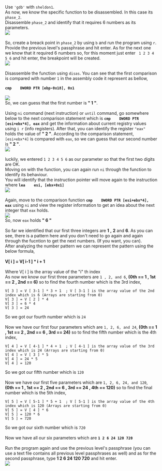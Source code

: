Use `'gdb'` with `sheldon1`.<br>
As now, we know the specific function to be disassembled. In this case its `phase_2`. <br>
Disassemble `phase_2` and identify that it requires 6 numbers as its parameters. <br>
![](https://user-images.githubusercontent.com/37071700/78338061-b08d5380-75af-11ea-8a40-331b4bebc7a7.png)<br><br>
So, create a breack point in `phase_2` by using `b` and run the program using `r`. <br>
Provide the previous level's passphrase and hit enter. As for the next one we know that it required 6 numbers so, for this moment just enter ` 1 2 3 4 5 6` and hit enter, the breakpoint will be created.<br>
![](https://user-images.githubusercontent.com/37071700/78336761-8aff4a80-75ad-11ea-9e5d-6289e46534f9.png)<br><br>
Disassemble the function using `disas`. You can see that the first comparison is compared with number `1` in the assembly code it represent as bellow,<br><br>
**`cmp    DWORD PTR [ebp-0x18], 0x1`** <br><br>
![](https://user-images.githubusercontent.com/37071700/78339532-3dd1a780-75b2-11ea-8092-e0bba077da2d.png)<br>
So, we can guess that the first number is **" 1 "**.<br><br>
Using `ni` command (next instruction) or `until` command, go somewhere below to the next comparison statement which is **`cmp    DWORD PTR [esi+ebx*4], eax`** and get the information about current registry values using `i r` (info registers). After that, you can identify the register `"eax"` holds the value of **" 2 "**. According to the comparison statement, `[esi+ebx*4]` is compared with `eax`, so we can guess that our second number is **" 2 "**.<br>
![](https://user-images.githubusercontent.com/37071700/78341288-0d3f3d00-75b5-11ea-8370-2489f7d0d342.png)<br><br>
luckily, we entered `1 2 3 4 5 6` as our parameter so that the first two digits are OK.<br>
Moving on with the function, you can again run `ni` through the function to identify its behaviour.<br>
You will identify that the instruction pointer will move again to the instruction where **`lea    esi, [ebx+0x1]`**<br>
![](https://user-images.githubusercontent.com/37071700/78342055-517f0d00-75b6-11ea-8573-1f142f7ec60d.PNG)<br><br>
Again, move to the comparison function **`cmp    DWORD PTR [esi+ebx*4], eax`** using `ni` and view the register information to get an idea about the next integer that `eax` holds.<br>
![](https://user-images.githubusercontent.com/37071700/78342873-9bb4be00-75b7-11ea-83f3-4f0488a193d7.png)<br>
So, now `eax` holds **" 6 "**<br><br>
So far we identified that our first three integers are **1** **,** **2** and **6**. As you can see, there is a pattern here and you don't need to go again and again through the fucntion to get the next numbers. (If you want, you can).<br>
After analyzing the number pattern we can represent the pattern using the below formula,<br><br>
**V[ i ] = V[ i-1 ] * i + 1** <br><br>
Where V[ i ] is the array value of the "i" th index<br>
As now we know our first three parameters are `1 , 2, and 6`, **(0th == 1 , 1st == 2 , 2nd == 6)**  so to find the fourth number which is the 3rd index,<br>

    V[ 3 ] = V [ 3-1 ] * 3 + 1  ; V [ 3-1 ] is the array value of the 2nd index which is 6 (Arrays are starting from 0)
    V[ 3 ] = V [ 2 ] * 4
    V[ 3 ] = 6 * 4
    V[ 3 ] = 24 

So we got our fourth number which is `24`<br><br>
Now we have our first four parameters which are `1, 2, 6, and 24`, **(0th == 1 , 1st == 2 , 2nd == 6 , 3rd == 24)**  so to find the fifth number which is the 4th index,<br>

    V[ 4 ] = V [ 4-1 ] * 4 + 1  ; V [ 4-1 ] is the array value of the 3rd index which is 24 (Arrays are starting from 0)
    V[ 4 ] = V [ 3 ] * 5
    V[ 4 ] = 24 * 5
    V[ 4 ] = 120
    
So we got our fifth number which is `120`<br><br>
Now we have our first five parameters which are `1, 2, 6, 24, and 120`, **(0th == 1 , 1st == 2 , 2nd == 6 , 3rd == 24 , 4th == 120)**  so to find the final number which is the 5th index,<br>

    V[ 5 ] = V [ 5-1 ] * 5 + 1  ; V [ 5-1 ] is the array value of the 4th index which is 120 (Arrays are starting from 0)
    V[ 5 ] = V [ 4 ] * 6
    V[ 5 ] = 120 * 6
    V[ 5 ] = 720 
    
So we got our sixth number which is `720`<br><br>
Now we have all our six parameters which are **`1 2 6 24 120 720`**<br><br>
Run the program again and use the previous level's passphrase (you can use a text file contains all previous level passphrases as well) and as for the second passphrase, type **1 2 6 24 120 720** and hit enter.<br> 
![](https://user-images.githubusercontent.com/37071700/78348443-a410f700-75bf-11ea-8091-56c6e8d06f27.png)















